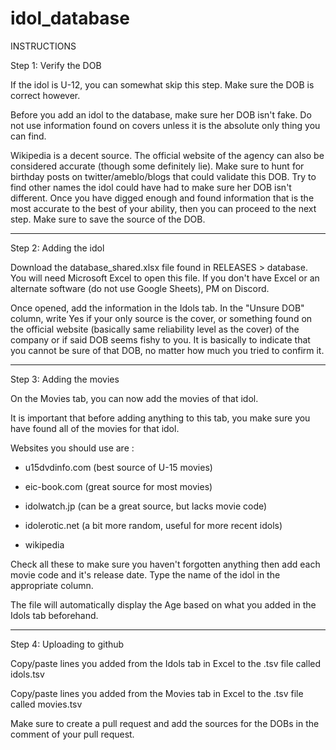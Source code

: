 # idol_database

INSTRUCTIONS

Step 1: Verify the DOB

If the idol is U-12, you can somewhat skip this step. Make sure the DOB is correct however.

Before you add an idol to the database, make sure her DOB isn't fake. Do not use information found on covers unless it is the absolute only thing you can find.

Wikipedia is a decent source. The official website of the agency can also be considered accurate (though some definitely lie). Make sure to hunt for birthday posts on twitter/ameblo/blogs that could validate this DOB. Try to find other names the idol could have had to make sure her DOB isn't different. Once you have digged enough and found information that is the most accurate to the best of your ability, then you can proceed to the next step. Make sure to save the source of the DOB.
__________________

Step 2: Adding the idol

Download the database_shared.xlsx file found in RELEASES > database. You will need Microsoft Excel to open this file. If you don't have Excel or an alternate software (do not use Google Sheets), PM on Discord.

Once opened, add the information in the Idols tab. In the "Unsure DOB" column, write Yes if your only source is the cover, or something found on the official website (basically same reliability level as the cover) of the company or if said DOB seems fishy to you. It is basically to indicate that you cannot be sure of that DOB, no matter how much you tried to confirm it.
__________________

Step 3: Adding the movies

On the Movies tab, you can now add the movies of that idol. 

It is important that before adding anything to this tab, you make sure you have found all of the movies for that idol.

Websites you should use are :

* u15dvdinfo.com (best source of U-15 movies)

* eic-book.com (great source for most movies)

* idolwatch.jp (can be a great source, but lacks movie code)

* idolerotic.net (a bit more random, useful for more recent idols)

* wikipedia

Check all these to make sure you haven't forgotten anything then add each movie code and it's release date. Type the name of the idol in the appropriate column.

The file will automatically display the Age based on what you added in the Idols tab beforehand.
__________________

Step 4: Uploading to github

Copy/paste lines you added from the Idols tab in Excel to the .tsv file called idols.tsv

Copy/paste lines you added from the Movies tab in Excel to the .tsv file called movies.tsv

Make sure to create a pull request and add the sources for the DOBs in the comment of your pull request.
